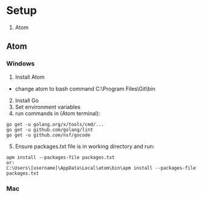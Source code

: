 # Setup
1. Atom


## Atom
### Windows
1. Install Atom
  - change atom to bash command C:\Program Files\Git\bin
2. Install Go
3. Set environment variables
4. run commands in (Atom terminal):
```
go get -u golang.org/x/tools/cmd/...
go get -u github.com/golang/lint
go get -u github.com/nsf/gocode
```
5. Ensure packages.txt file is in working directory and run:
```
apm install --packages-file packages.txt
or:
C:\Users\[username]\AppData\Local\atom\bin\apm install --packages-file packages.txt
```


### Mac
